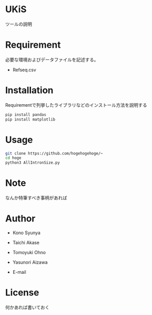# UKiS 



ツールの説明





# Requirement

必要な環境およびデータファイルを記述する。

* Refseq.csv

# Installation

Requirementで列挙したライブラリなどのインストール方法を説明する

```bash
pip install pandas
pip install matplotlib
```

# Usage


```bash
git clone https://github.com/hogehogehoge/~
cd hoge
python3 AllIntronSize.py
```

# Note
なんか特筆すべき事柄があれば

# Author
* Kono Syunya
* Taichi Akase
* Tomoyuki Ohno
* Yasunori Aizawa

* E-mail


# License
何かあれば書いておく
